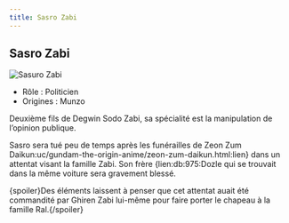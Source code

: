```yaml
---
title: Sasro Zabi
---
```


Sasro Zabi
----------


![Sasuro Zabi](/images/stories/saga/origin/persos/sasuro-zabi.png)


* Rôle : Politicien
* Origines : Munzo


Deuxième fils de Degwin Sodo Zabi, sa spécialité est la manipulation de l’opinion publique.


Sasro sera tué peu de temps après les funérailles de Zeon Zum Daikun:uc/gundam-the-origin-anime/zeon-zum-daikun.html:lien} dans un attentat visant la famille Zabi. Son frère {lien:db:975:Dozle qui se trouvait dans la même voiture sera gravement blessé. 


{spoiler}Des éléments laissent à penser que cet attentat auait été commandité par Ghiren Zabi lui-même pour faire porter le chapeau à la famille Ral.{/spoiler}


